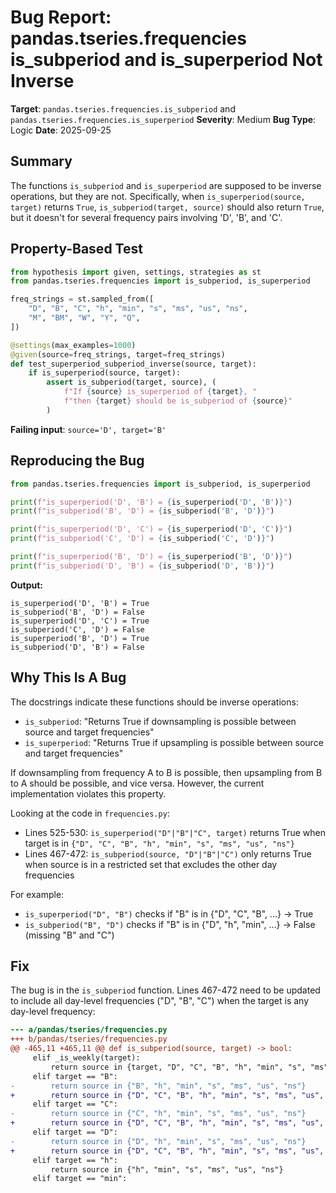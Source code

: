 # Bug Report: pandas.tseries.frequencies is_subperiod and is_superperiod Not Inverse

**Target**: `pandas.tseries.frequencies.is_subperiod` and `pandas.tseries.frequencies.is_superperiod`
**Severity**: Medium
**Bug Type**: Logic
**Date**: 2025-09-25

## Summary

The functions `is_subperiod` and `is_superperiod` are supposed to be inverse operations, but they are not. Specifically, when `is_superperiod(source, target)` returns `True`, `is_subperiod(target, source)` should also return `True`, but it doesn't for several frequency pairs involving 'D', 'B', and 'C'.

## Property-Based Test

```python
from hypothesis import given, settings, strategies as st
from pandas.tseries.frequencies import is_subperiod, is_superperiod

freq_strings = st.sampled_from([
    "D", "B", "C", "h", "min", "s", "ms", "us", "ns",
    "M", "BM", "W", "Y", "Q",
])

@settings(max_examples=1000)
@given(source=freq_strings, target=freq_strings)
def test_superperiod_subperiod_inverse(source, target):
    if is_superperiod(source, target):
        assert is_subperiod(target, source), (
            f"If {source} is_superperiod of {target}, "
            f"then {target} should be is_subperiod of {source}"
        )
```

**Failing input**: `source='D', target='B'`

## Reproducing the Bug

```python
from pandas.tseries.frequencies import is_subperiod, is_superperiod

print(f"is_superperiod('D', 'B') = {is_superperiod('D', 'B')}")
print(f"is_subperiod('B', 'D') = {is_subperiod('B', 'D')}")

print(f"is_superperiod('D', 'C') = {is_superperiod('D', 'C')}")
print(f"is_subperiod('C', 'D') = {is_subperiod('C', 'D')}")

print(f"is_superperiod('B', 'D') = {is_superperiod('B', 'D')}")
print(f"is_subperiod('D', 'B') = {is_subperiod('D', 'B')}")
```

**Output:**
```
is_superperiod('D', 'B') = True
is_subperiod('B', 'D') = False
is_superperiod('D', 'C') = True
is_subperiod('C', 'D') = False
is_superperiod('B', 'D') = True
is_subperiod('D', 'B') = False
```

## Why This Is A Bug

The docstrings indicate these functions should be inverse operations:
- `is_subperiod`: "Returns True if downsampling is possible between source and target frequencies"
- `is_superperiod`: "Returns True if upsampling is possible between source and target frequencies"

If downsampling from frequency A to B is possible, then upsampling from B to A should be possible, and vice versa. However, the current implementation violates this property.

Looking at the code in `frequencies.py`:
- Lines 525-530: `is_superperiod("D"|"B"|"C", target)` returns True when target is in `{"D", "C", "B", "h", "min", "s", "ms", "us", "ns"}`
- Lines 467-472: `is_subperiod(source, "D"|"B"|"C")` only returns True when source is in a restricted set that excludes the other day frequencies

For example:
- `is_superperiod("D", "B")` checks if "B" is in {"D", "C", "B", ...} → True
- `is_subperiod("B", "D")` checks if "B" is in {"D", "h", "min", ...} → False (missing "B" and "C")

## Fix

The bug is in the `is_subperiod` function. Lines 467-472 need to be updated to include all day-level frequencies ("D", "B", "C") when the target is any day-level frequency:

```diff
--- a/pandas/tseries/frequencies.py
+++ b/pandas/tseries/frequencies.py
@@ -465,11 +465,11 @@ def is_subperiod(source, target) -> bool:
     elif _is_weekly(target):
         return source in {target, "D", "C", "B", "h", "min", "s", "ms", "us", "ns"}
     elif target == "B":
-        return source in {"B", "h", "min", "s", "ms", "us", "ns"}
+        return source in {"D", "C", "B", "h", "min", "s", "ms", "us", "ns"}
     elif target == "C":
-        return source in {"C", "h", "min", "s", "ms", "us", "ns"}
+        return source in {"D", "C", "B", "h", "min", "s", "ms", "us", "ns"}
     elif target == "D":
-        return source in {"D", "h", "min", "s", "ms", "us", "ns"}
+        return source in {"D", "C", "B", "h", "min", "s", "ms", "us", "ns"}
     elif target == "h":
         return source in {"h", "min", "s", "ms", "us", "ns"}
     elif target == "min":
```